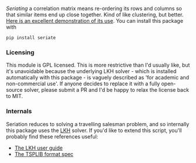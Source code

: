 *Seriating* a correlation matrix means re-ordering its rows and columns so that similar items end up close together. Kind of like clustering, but better. [Here is an excellent demonstration of its use](http://nicolas.kruchten.com/content/2018/02/seriation/). You can install this package with

```pip install seriate```

### Licensing

This module is GPL licensed. This is more restrictive than I'd usually like, but it's unavoidable because the underlying LKH solver - which is installed automatically with this package - is vaguely described as 'for academic and non-commercial use'. If anyone decides to replace it with a fully open-source solver, please submit a PR and I'd be happy to relax the license back to MIT.

### Internals

Seriation reduces to solving a travelling salesman problem, and so internally this package uses the [LKH](http://www.akira.ruc.dk/~keld/research/LKH/) solver. If you'd like to extend this script, you'll probably find these references useful:
 
 - [The LKH user guide](http://www.akira.ruc.dk/~keld/research/LKH/LKH-2.0/DOC/LKH-2.0_USER_GUIDE.pdf)
 - [The TSPLIB format spec](http://comopt.ifi.uni-heidelberg.de/software/TSPLIB95/tsp95.pdf)
